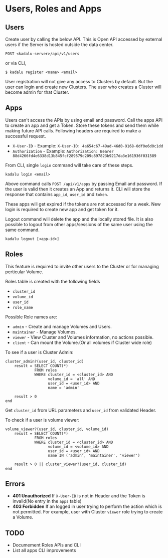 # Users, Roles and Apps

## Users

Create user by calling the below API. This is Open API accessed by external users if the Server is hosted outside the data center.

```
POST <kadalu-server>/api/v1/users
```

or via CLI,

```
$ kadalu register <name> <email>
```

User registration will not give any access to Clusters by default. But the user can login and create new Clusters. The user who creates a Cluster will become admin for that Cluster.

## Apps

Users can't access the APIs by using email and password. Call the apps API to create an app and get a Token. Store these tokens and send them while making future API calls. Following headers are required to make a successful request.

* `X-User-ID` - Example: `X-User-ID: 4a654c67-49ad-46d0-9168-0df0e6d0c1dd`
* `Authorization` - Example: `Authorization: Bearer 88d4266fd4e6338d13b845fcf289579d209c897823b9217da3e161936f031589`

From CLI, single `login` command will take care of these steps.

```
kadalu login <email>
```

Above command calls `POST /api/v1/apps` by passing Email and password. If the user is valid then it creates an App and returns it. CLI will store the response that contains `app_id`, `user_id` and `token`.

These apps will get expired if the tokens are not accessed for a week. New login is required to create new app and get token for it.

Logout command will delete the app and the locally stored file. It is also possible to logout from other apps/sessions of the same user using the same command.

```
kadalu logout [<app-id>]
```

## Roles

This feature is required to invite other users to the Cluster or for managing perticular Volume.

Roles table is created with the following fields

* `cluster_id`
* `volume_id`
* `user_id`
* `role_name`

Possible Role names are: 

* `admin` - Create and manage Volumes and Users.
* `maintainer` - Manage Volumes.
* `viewer` - View Cluster and Volumes information, no actions possible.
* `client` - Can mount the Volume.(Or all volumes if Cluster wide role)

To see if a user is Cluster Admin:

```
cluster_admin?(user_id, cluster_id)
    result = SELECT COUNT(*)
             FROM roles
             WHERE cluster_id = <cluster_id> AND
                   volume_id = 'all' AND
                   user_id = <user_id> AND
                   name = 'admin'

    result > 0
end
```

Get `cluster_id` from URL parameters and `user_id` from validated Header.

To check if a user is volume viewer:

```
volume_viewer?(user_id, cluster_id, volume_id)
    result = SELECT COUNT(*)
             FROM roles
             WHERE cluster_id = <cluster_id> AND
                   volume_id = <volume_id> AND
                   user_id = <user_id> AND
                   name IN ('admin', 'maintainer', 'viewer')

    result > 0 || cluster_viewer?(user_id, cluster_id)
end
```


## Errors

* **401 Unauthorized** If `X-User-ID` is not in Header and the Token is invalid(No entry in the `apps` table)
* **403 Forbidden** If an logged in user trying to perform the action which is not permitted. For example, user with Cluster `viewer` role trying to create a Volume.

## TODO

* Documement Roles APIs and CLI
* List all apps CLI improvements
